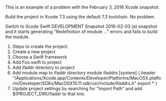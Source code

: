 This is an example of a problem with the February 3, 2016 Xcode snapshot.

Build the project in Xcode 7.3 using the default 7.3 toolchain. No problem.

Switch to Xcode Swift DEVELOPMENT Snapshot 2016-02-03 (a) snapshot and it starts generating "Redefinition of module ..." errors and fails to build the module.

1. Steps to create the project:
2. Create a new project
3. Choose a Swift framework
4. Add Foo.swift to project
5. Add ifaddr directory to project
6. Add module.map to ifaddr directory
    module ifaddrs [system] {
        header "/Applications/Xcode.app/Contents/Developer/Platforms/MacOSX.platform/Developer/SDKs/MacOSX10.11.sdk/usr/include/ifaddrs.h"
        export *
    }
7. Update project settings by searching for "Import Path" and add $(PROJECT_DIR)/ifaddr to that line.